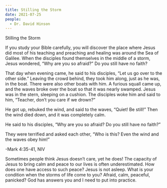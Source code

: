 ```yaml
---
title: Stilling the Storm
date: 2021-07-25
people:
  - Dr. David Hinson
---
```


Stilling the Storm

If you study your Bible carefully, you will discover the place where Jesus did most of his teaching and preaching and healing was around the Sea of Galilee. When the disciples found themselves in the middle of a storm, Jesus wondered, “Why are you so afraid?” Do you still have no faith?

That day when evening came, he said to his disciples, “Let us go over to the other side.” Leaving the crowd behind, they took him along, just as he was, in the boat. There were also other boats with him. A furious squall came up, and the waves broke over the boat so that it was nearly swamped. Jesus was in the stern, sleeping on a cushion. The disciples woke him and said to him, “Teacher, don’t you care if we drown?”

He got up, rebuked the wind, and said to the waves, “Quiet! Be still!” Then the wind died down, and it was completely calm.

He said to his disciples, “Why are you so afraid? Do you still have no faith?”

They were terrified and asked each other, “Who is this? Even the wind and the waves obey him!”

-Mark 4:35-41, NIV

Sometimes people think Jesus doesn’t care, yet he does! The capacity of Jesus to bring calm and peace to our lives is often underestimated. How does one have access to such peace? Jesus is not asleep. What is your condition when the storms of life come to you? Afraid, calm, peaceful, panicked? God has answers you and I need to put into practice.




